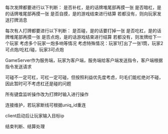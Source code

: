 每次发牌都要进行以下判断：
    是否补杠，是的话牌堆尾部再摸一张
    是否暗杠，是的话牌堆尾部再摸一张
    是否自摸，是的游戏结束进行结算
若都没有，则向玩家发送打牌消息

每次有人打牌都要进行以下判断：
    是否碰，是的话要打掉一张
    是否吃杠，是的话牌堆尾部再摸一张
    是否点炮，是的话游戏结束进行结算
若都没有，则发牌给下一个玩家
考虑多个玩家一炮多响等情况
考虑特殊情况：玩家1打出了一张1筒，玩家2可点炮/吃杠/碰，玩家3可点炮

GameServer作为服务端，玩家为客户端，服务端给客户端发送指令，客户端根据指令发送请求

可碰不一定可杠，可杠一定可碰，但按照利益优先度考虑，叼毛们能杠绝对不碰，因此暂时可不考虑杠还是碰的问题

所有键盘监听操作改为打牌时输入进行操作

连接维护，若玩家断线可根据uniq_id重连


client启动后让玩家输入目标ip

结束判断、结算处理